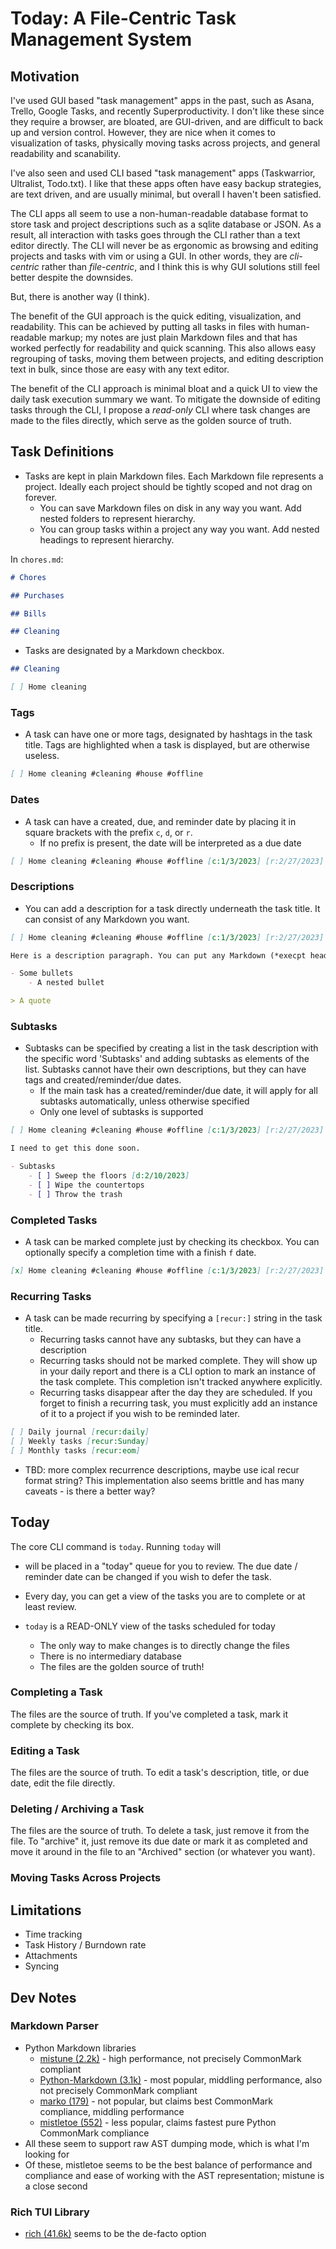 # Today: A File-Centric Task Management System

## Motivation

I've used GUI based "task management" apps in the past, such as Asana, Trello, Google Tasks, and recently Superproductivity.
I don't like these since they require a browser, are bloated, are GUI-driven, and are difficult to back up and version control.
However, they are nice when it comes to visualization of tasks, physically moving tasks across projects, and general readability and scanability.

I've also seen and used CLI based "task management" apps (Taskwarrior, Ultralist, Todo.txt).
I like that these apps often have easy backup strategies, are text driven, and are usually minimal, but overall I haven't been satisfied.

The CLI apps all seem to use a non-human-readable database format to store task and project descriptions such as a sqlite database or JSON.
As a result, all interaction with tasks goes through the CLI rather than a text editor directly.
The CLI will never be as ergonomic as browsing and editing projects and tasks with vim or using a GUI.
In other words, they are *cli-centric* rather than *file-centric*, and I think this is why GUI solutions still feel better despite the downsides.

But, there is another way (I think).

The benefit of the GUI approach is the quick editing, visualization, and readability.
This can be achieved by putting all tasks in files with human-readable markup; my notes are just plain Markdown files and that has worked perfectly for readability and quick scanning.
This also allows easy regrouping of tasks, moving them between projects, and editing description text in bulk, since those are easy with any text editor.

The benefit of the CLI approach is minimal bloat and a quick UI to view the daily task execution summary we want.
To mitigate the downside of editing tasks through the CLI, I propose a *read-only* CLI where task changes are made to the files directly, which serve as the golden source of truth.

## Task Definitions

- Tasks are kept in plain Markdown files. Each Markdown file represents a project. Ideally each project should be tightly scoped and not drag on forever.
    - You can save Markdown files on disk in any way you want. Add nested folders to represent hierarchy.
    - You can group tasks within a project any way you want. Add nested headings to represent hierarchy.

In `chores.md`:

```markdown
# Chores

## Purchases

## Bills

## Cleaning
```

- Tasks are designated by a Markdown checkbox.

```markdown
## Cleaning

[ ] Home cleaning
```

### Tags

- A task can have one or more tags, designated by hashtags in the task title. Tags are highlighted when a task is displayed, but are otherwise useless.

```markdown
[ ] Home cleaning #cleaning #house #offline
```

### Dates

- A task can have a created, due, and reminder date by placing it in square brackets with the prefix `c`, `d`, or `r`.
    - If no prefix is present, the date will be interpreted as a due date

```markdown
[ ] Home cleaning #cleaning #house #offline [c:1/3/2023] [r:2/27/2023] [d:3/1/2023]
```

### Descriptions

- You can add a description for a task directly underneath the task title. It can consist of any Markdown you want.

```markdown
[ ] Home cleaning #cleaning #house #offline [c:1/3/2023] [r:2/27/2023] [d:3/1/2023]

Here is a description paragraph. You can put any Markdown (*execpt headings*) underneath a task and it will be part of the task's description.

- Some bullets
    - A nested bullet

> A quote

```

### Subtasks

- Subtasks can be specified by creating a list in the task description with the specific word 'Subtasks' and adding subtasks as elements of the list. Subtasks cannot have their own descriptions, but they can have tags and created/reminder/due dates.
    - If the main task has a created/reminder/due date, it will apply for all subtasks automatically, unless otherwise specified
    - Only one level of subtasks is supported

```markdown
[ ] Home cleaning #cleaning #house #offline [c:1/3/2023] [r:2/27/2023] [d:3/1/2023]

I need to get this done soon.

- Subtasks
    - [ ] Sweep the floors [d:2/10/2023]
    - [ ] Wipe the countertops
    - [ ] Throw the trash
```

### Completed Tasks

- A task can be marked complete just by checking its checkbox. You can optionally specify a completion time with a finish `f` date.

```markdown
[x] Home cleaning #cleaning #house #offline [c:1/3/2023] [r:2/27/2023] [d:3/1/2023] [f:2/28/2023]
```

### Recurring Tasks

- A task can be made recurring by specifying a `[recur:]` string in the task title.
    - Recurring tasks cannot have any subtasks, but they can have a description
    - Recurring tasks should not be marked complete. They will show up in your daily report and there is a CLI option to mark an instance of the task complete. This completion isn't tracked anywhere explicitly.
    - Recurring tasks disappear after the day they are scheduled. If you forget to finish a recurring task, you must explicitly add an instance of it to a project if you wish to be reminded later.

```markdown
[ ] Daily journal [recur:daily]
[ ] Weekly tasks [recur:Sunday]
[ ] Monthly tasks [recur:eom]
```

- TBD: more complex recurrence descriptions, maybe use ical recur format string? This implementation also seems brittle and has many caveats - is there a better way?

## Today

The core CLI command is `today`. Running `today` will 

- will be placed in a "today" queue for you to review. The due date / reminder date can be changed if you wish to defer the task.

- Every day, you can get a view of the tasks you are to complete or at least review.
- `today` is a READ-ONLY view of the tasks scheduled for today
    - The only way to make changes is to directly change the files
    - There is no intermediary database
    - The files are the golden source of truth!

### Completing a Task

The files are the source of truth. If you've completed a task, mark it complete by checking its box.

### Editing a Task

The files are the source of truth. To edit a task's description, title, or due date, edit the file directly.

### Deleting / Archiving a Task

The files are the source of truth. To delete a task, just remove it from the file. To "archive" it, just remove its due date or mark it as completed and move it around in the file to an "Archived" section (or whatever you want).

### Moving Tasks Across Projects

## Limitations

- Time tracking
- Task History / Burndown rate
- Attachments
- Syncing

## Dev Notes

### Markdown Parser

- Python Markdown libraries
    - [mistune (2.2k)](https://github.com/lepture/mistune) - high performance, not precisely CommonMark compliant
    - [Python-Markdown (3.1k)](https://github.com/Python-Markdown/markdown/) - most popular, middling performance, also not precisely CommonMark compliant
    - [marko (179)](https://github.com/frostming/marko) - not popular, but claims best CommonMark compliance, middling performance
    - [mistletoe (552)](https://github.com/miyuchina/mistletoe/) - less popular, claims fastest pure Python CommonMark compliance
- All these seem to support raw AST dumping mode, which is what I'm looking for
- Of these, mistletoe seems to be the best balance of performance and compliance and ease of working with the AST representation; mistune is a close second

### Rich TUI Library

- [rich (41.6k)](https://github.com/Textualize/rich) seems to be the de-facto option

